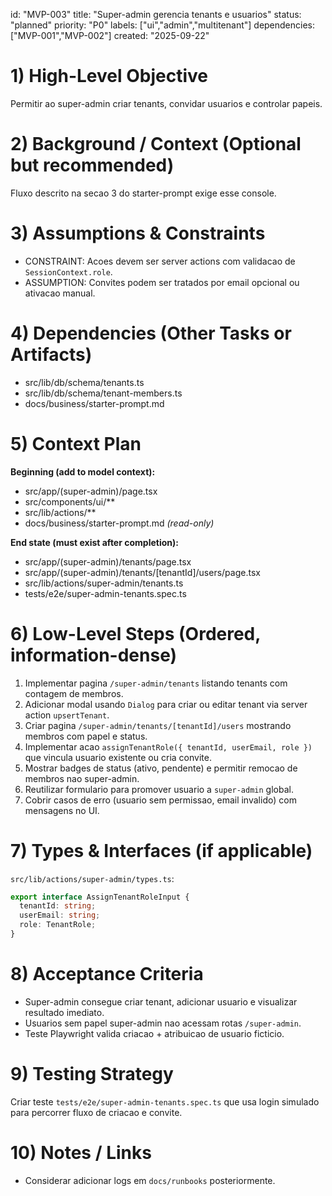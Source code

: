 ﻿---
description: "Expose super admin console for tenant and user management."
globs:
  - src/app/(super-admin)/**
  - src/lib/actions/super-admin/**
alwaysApply: false
---

id: "MVP-003"
title: "Super-admin gerencia tenants e usuarios"
status: "planned"
priority: "P0"
labels: ["ui","admin","multitenant"]
dependencies: ["MVP-001","MVP-002"]
created: "2025-09-22"

# 1) High-Level Objective

Permitir ao super-admin criar tenants, convidar usuarios e controlar papeis.

# 2) Background / Context (Optional but recommended)

Fluxo descrito na secao 3 do starter-prompt exige esse console.

# 3) Assumptions & Constraints

- CONSTRAINT: Acoes devem ser server actions com validacao de `SessionContext.role`.
- ASSUMPTION: Convites podem ser tratados por email opcional ou ativacao manual.

# 4) Dependencies (Other Tasks or Artifacts)

- src/lib/db/schema/tenants.ts
- src/lib/db/schema/tenant-members.ts
- docs/business/starter-prompt.md

# 5) Context Plan

**Beginning (add to model context):**

- src/app/(super-admin)/page.tsx
- src/components/ui/**
- src/lib/actions/**
- docs/business/starter-prompt.md _(read-only)_

**End state (must exist after completion):**

- src/app/(super-admin)/tenants/page.tsx
- src/app/(super-admin)/tenants/[tenantId]/users/page.tsx
- src/lib/actions/super-admin/tenants.ts
- tests/e2e/super-admin-tenants.spec.ts

# 6) Low-Level Steps (Ordered, information-dense)

1. Implementar pagina `/super-admin/tenants` listando tenants com contagem de membros.
2. Adicionar modal usando `Dialog` para criar ou editar tenant via server action `upsertTenant`.
3. Criar pagina `/super-admin/tenants/[tenantId]/users` mostrando membros com papel e status.
4. Implementar acao `assignTenantRole({ tenantId, userEmail, role })` que vincula usuario existente ou cria convite.
5. Mostrar badges de status (ativo, pendente) e permitir remocao de membros nao super-admin.
6. Reutilizar formulario para promover usuario a `super-admin` global.
7. Cobrir casos de erro (usuario sem permissao, email invalido) com mensagens no UI.

# 7) Types & Interfaces (if applicable)

`src/lib/actions/super-admin/types.ts`:
```ts
export interface AssignTenantRoleInput {
  tenantId: string;
  userEmail: string;
  role: TenantRole;
}
```

# 8) Acceptance Criteria

- Super-admin consegue criar tenant, adicionar usuario e visualizar resultado imediato.
- Usuarios sem papel super-admin nao acessam rotas `/super-admin`.
- Teste Playwright valida criacao + atribuicao de usuario ficticio.

# 9) Testing Strategy

Criar teste `tests/e2e/super-admin-tenants.spec.ts` que usa login simulado para percorrer fluxo de criacao e convite.

# 10) Notes / Links

- Considerar adicionar logs em `docs/runbooks` posteriormente.

